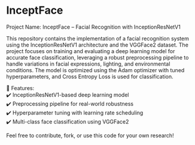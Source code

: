 # InceptFace
Project Name: InceptFace – Facial Recognition with InceptionResNetV1

This repository contains the implementation of a facial recognition system using the InceptionResNetV1 architecture and the VGGFace2 dataset. The project focuses on training and evaluating a deep learning model for accurate face classification, leveraging a robust preprocessing pipeline to handle variations in facial expressions, lighting, and environmental conditions. The model is optimized using the Adam optimizer with tuned hyperparameters, and Cross Entropy Loss is used for classification.

🚀 Features:<br>
✔️ InceptionResNetV1-based deep learning model<br>
✔️ Preprocessing pipeline for real-world robustness<br>
✔️ Hyperparameter tuning with learning rate scheduling<br>
✔️ Multi-class face classification using VGGFace2<br>

Feel free to contribute, fork, or use this code for your own research!
